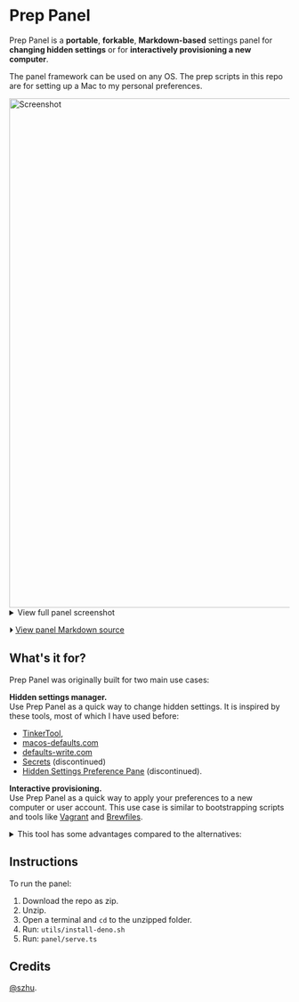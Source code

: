 # Prep Panel

Prep Panel is a **portable**, **forkable**, **Markdown-based** settings panel
for **changing hidden settings** or for **interactively provisioning a new
computer**.

The panel framework can be used on any OS. The prep scripts in this repo are for
setting up a Mac to my personal preferences.

<img width="915" alt="Screenshot" src="https://user-images.githubusercontent.com/1570168/212289414-13594e26-f651-456d-80c1-1e991b5f7ada.png">

<details><summary>View full panel screenshot</summary>

<img width="780.5" src="https://user-images.githubusercontent.com/1570168/212290018-da76b70f-16d5-431f-af12-01a668b3f2b9.png">

</details>

⏵ [View panel Markdown source](panel/content.md)

## What's it for?

Prep Panel was originally built for two main use cases:

**Hidden settings manager.**\
Use Prep Panel as a quick way to change hidden settings. It is inspired by these
tools, most of which I have used before:

- [TinkerTool],
- [macos-defaults.com]
- [defaults-write.com]
- [Secrets] (discontinued)
- [Hidden Settings Preference Pane] (discontinued).

[macos-defaults.com]: https://macos-defaults.com/
[tinkertool]: https://www.bresink.com/osx/TinkerTool.html
[secrets]: https://code.google.com/p/blacktree-secrets/
[defaults-write.com]: http://defaults-write.com/
[hidden settings preference pane]: https://hasseg.org/hiddenSettingsPref/

**Interactive provisioning.**\
Use Prep Panel as a quick way to apply your preferences to a new computer or user
account. This use case is similar to bootstrapping scripts and tools like [Vagrant]
and [Brewfiles].

[vagrant]: https://www.vagrantup.com
[brewfiles]: https://github.com/Homebrew/homebrew-bundle

<details>
<summary>This tool has some advantages compared to the alternatives:</summary>

- **Self-contained.** Unlike other similar tools, this tool doesn't require the
  Mac to have Node, the Xcode Command Line Tools, or anything else installed,
  and it won't leave your Mac with anything new installed (except specifically
  what you request). Its only dependency is [Deno](https://deno.land), which is
  installed into the current directory, not any global location, as part of the
  instructions below. This also makes this app easily forkable.

- **Simple source code.** The code for the app is written in HTML/CSS/JS, making
  it easier to maintain than a native app. This also opens up the potential
  other applications, for example adapting this into a website.

- **Graphical!** A bootstrap script is often an all-or-nothing approach. With
  this tool, you can click to toggle just the settings you want. The app is
  designed to be easily explorable, and explains what it does. The design is
  modeled after the upcoming macOS Ventura System Settings app.

- **Markdown fallback.** If the app doesn't work in the future for some reason,
  the content is still easily accessible. Here's
  [the source code for the control panel](panel/content.md) -- it's just a
  Markdown doc listing the commands you can run to toggle each setting!

- **Compatible with interactive commands.** Even though the UI is graphical, all
  commands are run in the terminal where you started the server. This makes it
  have nearly perfect compatibility with anything you would normally run in a
  terminal: If a program needs you to press the cursor keys to make a selection,
  or requires you to input a password, you can do that perfectly well.

</details>

## Instructions

To run the panel:

1. Download the repo as zip.
2. Unzip.
3. Open a terminal and `cd` to the unzipped folder.
4. Run: `utils/install-deno.sh`
5. Run: `panel/serve.ts`

## Credits

[@szhu](https://github.com/szhu).
